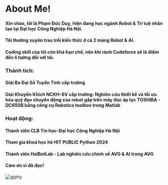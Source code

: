 # About Me!
#### Xin chào, tôi là Phạm Đức Duy, hiện đang học ngành Robot & Trí tuệ nhân tạo tại Đại học Công Nghiệp Hà Nội.
#### Tôi thường xuyên trau trồi kiến thức ở cả 2 mảng Robot & AI.
#### Coding skill của tôi còn khá hạn chế, nên khi rảnh Codeforce sẽ là điểm đến lí tưởng đối với tôi.
### Thành tích:
#### Giải Ba Đại Số Tuyến Tính cấp trường
#### Giải Khuyến Khích NCKH-SV cấp trường: Nghiên cứu thiết kế và tối ưu hóa quỹ đạo chuyển động của robot gắp trên máy đúc áp lực TOSHIBA - DC650B bằng công cụ Robotics toolbox trong Matlab
### Hoạt động:
#### Thành viên CLB Tin học-Đại học Công Nghiệp Hà Nội
#### Tham gia khoá học hè HIT PUBLIC Python 2024
#### Thành viên HaIBotLab - Lab nghiên cứu chính về AVG & AI trong AVG
#### Cảm ơn vì đã đọc!


![giphy](https://github.com/user-attachments/assets/d55e66af-e2f3-40c2-a468-4dc78edb7e61)

